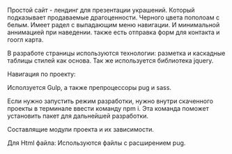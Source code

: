 Простой сайт - лендинг для презентации украшений.
Который подказывает продаваемые драгоценности. Черного цвета пополоам с белым. 
Имеет радел с выпадающим меню навигации. И минимальной аннимацией при наведении.
также есть отправка форм для контакта и гоогл карта.

В разработе страницы используются технологии: 
разметка и каскадные таблицы стилей как основа. Так же используется библиотека  jquery.


Навигация по проекту:

Исползуется Gulp, а также препроцессоры pug и sass.

Если нужно запустить режим разработки, нужно внутри скаченного проекты в терминале ввести команду 
 npm i. Эта команда поможет установить пакет для дальнейшей разработки. 

Составлящие модули проекта и их зависимости. 

Для Html файла:
Используются файлы с расширением pug.

